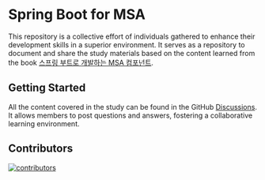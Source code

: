 # Spring Boot for MSA

This repository is a collective effort of individuals gathered to enhance their development skills in a superior environment. It serves as a repository to document and share the study materials based on the content learned from the book [스프링 부트로 개발하는 MSA 컴포넌트](https://www.yes24.com/Product/Goods/115306377).

## Getting Started

All the content covered in the study can be found in the GitHub [Discussions](https://github.com/cowaine/spring-boot-for-msa/discussions). It allows members to post questions and answers, fostering a collaborative learning environment.

## Contributors

<a href="https://github.com/cowaine/spring-boot-for-msa/graphs/contributors">
  <img src="https://contrib.rocks/image?repo=cowaine/spring-boot-for-msa" alt="contributors">
</a>
